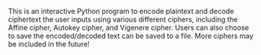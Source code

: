 This is an interactive Python program to encode plaintext and decode ciphertext the user inputs using various different ciphers, including the Affine cipher, Autokey cipher, and Vigenere cipher. Users can also choose to save the encoded/decoded text can be saved to a file. More ciphers may be included in the future!
